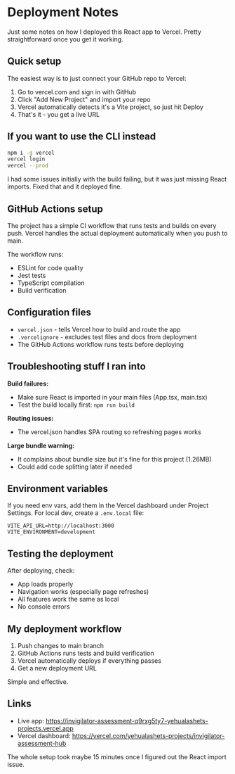 # Deployment Notes

Just some notes on how I deployed this React app to Vercel. Pretty straightforward once you get it working.

## Quick setup

The easiest way is to just connect your GitHub repo to Vercel:

1. Go to vercel.com and sign in with GitHub
2. Click "Add New Project" and import your repo
3. Vercel automatically detects it's a Vite project, so just hit Deploy
4. That's it - you get a live URL

## If you want to use the CLI instead

```bash
npm i -g vercel
vercel login
vercel --prod
```

I had some issues initially with the build failing, but it was just missing React imports. Fixed that and it deployed fine.

## GitHub Actions setup

The project has a simple CI workflow that runs tests and builds on every push. Vercel handles the actual deployment automatically when you push to main.

The workflow runs:
- ESLint for code quality
- Jest tests
- TypeScript compilation
- Build verification

## Configuration files

- `vercel.json` - tells Vercel how to build and route the app
- `.vercelignore` - excludes test files and docs from deployment
- The GitHub Actions workflow runs tests before deploying

## Troubleshooting stuff I ran into

**Build failures:**
- Make sure React is imported in your main files (App.tsx, main.tsx)
- Test the build locally first: `npm run build`

**Routing issues:**
- The vercel.json handles SPA routing so refreshing pages works

**Large bundle warning:**
- It complains about bundle size but it's fine for this project (1.26MB)
- Could add code splitting later if needed

## Environment variables

If you need env vars, add them in the Vercel dashboard under Project Settings. For local dev, create a `.env.local` file:

```env
VITE_API_URL=http://localhost:3000
VITE_ENVIRONMENT=development
```

## Testing the deployment

After deploying, check:
- App loads properly
- Navigation works (especially page refreshes)
- All features work the same as local
- No console errors

## My deployment workflow

1. Push changes to main branch
2. GitHub Actions runs tests and build verification
3. Vercel automatically deploys if everything passes
4. Get a new deployment URL

Simple and effective.

## Links

- Live app: https://invigilator-assessment-q9rxg5ty7-yehualashets-projects.vercel.app
- Vercel dashboard: https://vercel.com/yehualashets-projects/invigilator-assessment-hub

The whole setup took maybe 15 minutes once I figured out the React import issue. 